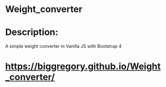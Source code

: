 # Weight_converter
# Description:
A simple weight converter in Vanilla JS with Bootstrap 4

# https://biggregory.github.io/Weight_converter/
